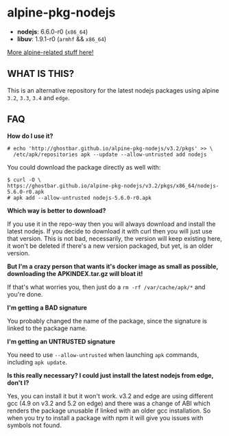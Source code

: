 alpine-pkg-nodejs
=================

+ **nodejs**: 6.6.0-r0 (`x86_64`)
+ **libuv**: 1.9.1-r0 (`armhf` && `x86_64`)

[More alpine-related stuff here!](https://github.com/ghostbar/alpine-devel)

WHAT IS THIS?
-------------

This is an alternative repository for the latest nodejs packages using alpine
`3.2`, `3.3`, `3.4` and `edge`.

## FAQ

**How do I use it?**

    # echo 'http://ghostbar.github.io/alpine-pkg-nodejs/v3.2/pkgs' >> \
      /etc/apk/repositories apk --update --allow-untrusted add nodejs

You could download the package directly as well with:

    $ curl -O \
    https://ghostbar.github.io/alpine-pkg-nodejs/v3.2/pkgs/x86_64/nodejs-5.6.0-r0.apk
    # apk add --allow-untrusted nodejs-5.6.0-r0.apk

**Which way is better to download?**

If you use it in the repo-way then you will always download and install the
latest nodejs. If you decide to download it with curl then you will just use
that version. This is not bad, necessarily, the version will keep existing here,
it won't be deleted if there's a new version packaged, but yet, is an older
version.

**But I'm a crazy person that wants it's docker image as small as possible,
downloading the APKINDEX.tar.gz will bloat it!**

If that's what worries you, then just do a `rm -rf /var/cache/apk/*` and you're
done.

**I'm getting a BAD signature**

You probably changed the name of the package, since the signature is linked to
the package name.

**I'm getting an UNTRUSTED signature**

You need to use `--allow-untrusted` when launching `apk` commands, including
`apk update`.

**Is this really necessary? I could just install the latest nodejs from edge,
don't I?**

Yes, you can install it but it won't work. v3.2 and edge are using different gcc
(4.9 on v3.2 and 5.2 on edge) and there was a change of ABI which renders the
package unusable if linked with an older gcc installation. So when you try to
install a package with npm it will give you issues with symbols not found.

